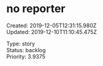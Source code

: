 # no reporter

Created: 2019-12-05T12:31:15.980Z  
Updated: 2019-12-10T11:10:45.475Z

Type: story  
Status: backlog  
Priority: 3.9375
